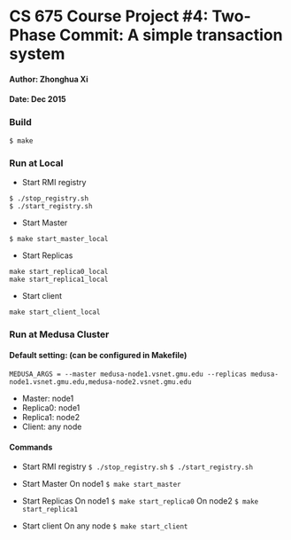 # CS 675 Course Project #4: Two-Phase Commit: A simple transaction system
#### Author: Zhonghua Xi 
#### Date: Dec 2015


### Build
`$ make`

### Run at Local

* Start RMI registry
```
$ ./stop_registry.sh
$ ./start_registry.sh
```

* Start Master
```
$ make start_master_local
```

* Start Replicas
```
make start_replica0_local
make start_replica1_local
```

* Start client
```
make start_client_local
```

### Run at Medusa Cluster

#### Default setting: (can be configured in Makefile) 
`MEDUSA_ARGS = --master medusa-node1.vsnet.gmu.edu --replicas medusa-node1.vsnet.gmu.edu,medusa-node2.vsnet.gmu.edu`

* Master: node1
* Replica0: node1
* Replica1: node2
* Client: any node

#### Commands

* Start RMI registry 
`$ ./stop_registry.sh`
`$ ./start_registry.sh`

* Start Master
On node1 `$ make start_master`

* Start Replicas 
On node1 `$ make start_replica0`
On node2 `$ make start_replica1`

* Start client
On any node `$ make start_client`
